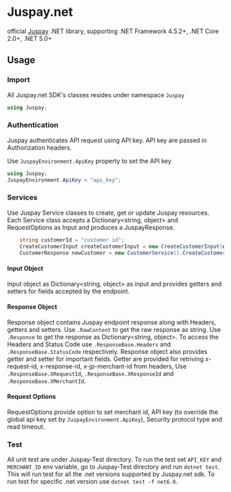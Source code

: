 # Juspay.net
official [Juspay](https://developer.juspay.in/) .NET library, supporting .NET Framework 4.5.2+, .NET Core 2.0+, .NET 5.0+

## Usage

### Import
All Juspay.net SDK's classes resides under namespace `Juspay`
```C#
using Juspay;
```
### Authentication
Juspay authenticates API request using API key. API key are passed in Authorization headers.

Use `JuspayEnvironment.ApiKey` property to set the API key

```C#
using Juspay;
JuspayEnvironment.ApiKey = "api_key";
```

### Services
Use Juspay Service classes to create, get or update Juspay resources. Each Service class accepts a Dictionary<string, object> and RequestOptions as Input and produces a JuspayResponse.

```C#
    string customerId = "customer id";
    CreateCustomerInput createCustomerInput = new CreateCustomerInput(new Dictionary<string, object>{ {"object_reference_id", $"{customerId}"}, {"mobile_number", "1234567890"}, {"email_address", "customer@juspay.com"}, {"mobile_country_code", "91"} });
    CustomerResponse newCustomer = new CustomerService().CreateCustomer(createCustomerInput, new RequestOptions("merchant_id", null, null, null));
```

#### Input Object
Input object as Dictionary<string, object> as input and provides getters and setters for fields accepted by the endpoint.

#### Response Object
Response object contains Juspay endpoint response along with Headers, getters and setters. Use ```.RawContent``` to get the raw response as string. Use ```.Response``` to get the response as Dictionary<string, object>. To access the Headers and Status Code use ```.ResponseBase.Headers``` and ```.ResponseBase.StatusCode``` respectively. Response object also provides getter and setter for important fields. Getter are provided for retriving x-request-id, x-response-id, x-jp-merchant-id from headers, Use ```.ResponseBase.XRequestId```, ```.ResponseBase.XResponseId``` and ```.ResponseBase.XMerchantId```.

#### Request Options
RequestOptions provide option to set merchant id, API key (to override the global api key set by ```JuspayEnvironment.ApiKey```), Security protocol type and read timeout.

### Test
All unit test are under Juspay-Test directory. To run the test set    ```API_KEY``` and ```MERCHANT_ID``` env variable, go to Juspay-Test directory and run ```dotnet test```. This will run test for all the .net versions supported by Juspay.net sdk. To run test for specific .net version use ```dotnet test -f net6.0```.






